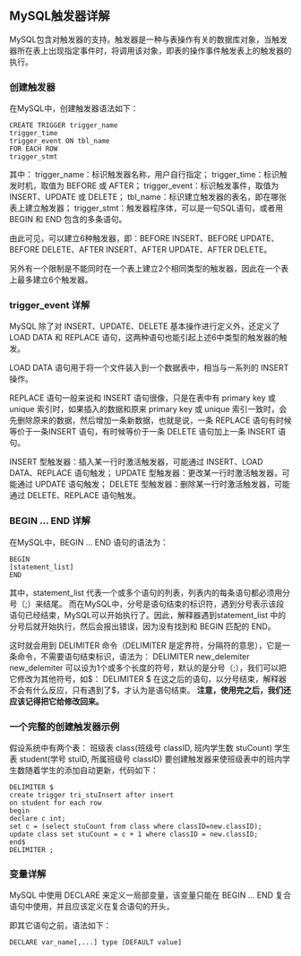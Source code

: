 ## MySQL触发器详解
MySQL包含对触发器的支持。触发器是一种与表操作有关的数据库对象，当触发器所在表上出现指定事件时，将调用该对象，即表的操作事件触发表上的触发器的执行。
### 创建触发器
在MySQL中，创建触发器语法如下：
```
CREATE TRIGGER trigger_name
trigger_time
trigger_event ON tbl_name
FOR EACH ROW
trigger_stmt
```
其中：
trigger_name：标识触发器名称，用户自行指定；
trigger_time：标识触发时机，取值为 BEFORE 或 AFTER；
trigger_event：标识触发事件，取值为 INSERT、UPDATE 或 DELETE；
tbl_name：标识建立触发器的表名，即在哪张表上建立触发器；
trigger_stmt：触发器程序体，可以是一句SQL语句，或者用 BEGIN 和 END 包含的多条语句。

由此可见，可以建立6种触发器，即：BEFORE INSERT、BEFORE UPDATE、BEFORE DELETE、AFTER INSERT、AFTER UPDATE、AFTER DELETE。

另外有一个限制是不能同时在一个表上建立2个相同类型的触发器，因此在一个表上最多建立6个触发器。

### trigger_event 详解
MySQL 除了对 INSERT、UPDATE、DELETE 基本操作进行定义外，还定义了 LOAD DATA 和 REPLACE 语句，这两种语句也能引起上述6中类型的触发器的触发。

LOAD DATA 语句用于将一个文件装入到一个数据表中，相当与一系列的 INSERT 操作。

REPLACE 语句一般来说和 INSERT 语句很像，只是在表中有 primary key 或 unique 索引时，如果插入的数据和原来 primary key 或 unique 索引一致时，会先删除原来的数据，然后增加一条新数据，也就是说，一条 REPLACE 语句有时候等价于一条INSERT 语句，有时候等价于一条 DELETE 语句加上一条 INSERT 语句。

INSERT 型触发器：插入某一行时激活触发器，可能通过 INSERT、LOAD DATA、REPLACE 语句触发；
UPDATE 型触发器：更改某一行时激活触发器，可能通过 UPDATE 语句触发；
DELETE 型触发器：删除某一行时激活触发器，可能通过 DELETE、REPLACE 语句触发。

### BEGIN … END 详解
在MySQL中，BEGIN … END 语句的语法为：
```
BEGIN
[statement_list]
END
```
其中，statement_list 代表一个或多个语句的列表，列表内的每条语句都必须用分号（;）来结尾。
而在MySQL中，分号是语句结束的标识符，遇到分号表示该段语句已经结束，MySQL可以开始执行了。因此，解释器遇到statement_list 中的分号后就开始执行，然后会报出错误，因为没有找到和 BEGIN 匹配的 END。

这时就会用到 DELIMITER 命令（DELIMITER 是定界符，分隔符的意思），它是一条命令，不需要语句结束标识，语法为：
DELIMITER new_delemiter
new_delemiter 可以设为1个或多个长度的符号，默认的是分号（;），我们可以把它修改为其他符号，如$：
DELIMITER $
在这之后的语句，以分号结束，解释器不会有什么反应，只有遇到了$，才认为是语句结束。
**注意，使用完之后，我们还应该记得把它给修改回来。**

### 一个完整的创建触发器示例
假设系统中有两个表：
班级表 class(班级号 classID, 班内学生数 stuCount)
学生表 student(学号 stuID, 所属班级号 classID)
要创建触发器来使班级表中的班内学生数随着学生的添加自动更新，代码如下：
```
DELIMITER $
create trigger tri_stuInsert after insert
on student for each row
begin
declare c int;
set c = (select stuCount from class where classID=new.classID);
update class set stuCount = c + 1 where classID = new.classID;
end$
DELIMITER ;
```

### 变量详解
MySQL 中使用 DECLARE 来定义一局部变量，该变量只能在 BEGIN … END 复合语句中使用，并且应该定义在复合语句的开头，

即其它语句之前，语法如下：
```
DECLARE var_name[,...] type [DEFAULT value]
```